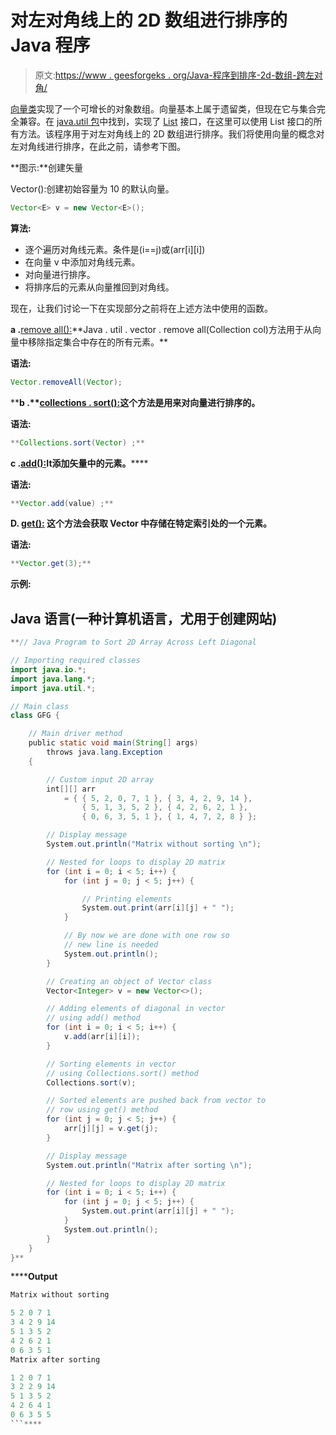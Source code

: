 # 对左对角线上的 2D 数组进行排序的 Java 程序

> 原文:[https://www . geesforgeks . org/Java-程序到排序-2d-数组-跨左对角/](https://www.geeksforgeeks.org/java-program-to-sort-2d-array-across-left-diagonal/)

[向量类](https://www.geeksforgeeks.org/java-util-vector-class-java/)实现了一个可增长的对象数组。向量基本上属于遗留类，但现在它与集合完全兼容。在 [java.util 包](https://www.geeksforgeeks.org/java-util-package-java/)中找到，实现了 [List](https://www.geeksforgeeks.org/list-interface-java-examples/) 接口，在这里可以使用 List 接口的所有方法。该程序用于对左对角线上的 2D 数组进行排序。我们将使用向量的概念对左对角线进行排序，在此之前，请参考下图。

**图示:**创建矢量

Vector():创建初始容量为 10 的默认向量。

```java
Vector<E> v = new Vector<E>();
```

**算法:**

*   逐个遍历对角线元素。条件是(i==j)或(arr[i][i])
*   在向量 v 中添加对角线元素。
*   对向量进行排序。
*   将排序后的元素从向量推回到对角线。

现在，让我们讨论一下在实现部分之前将在上述方法中使用的函数。

**a .**[remove all():](https://www.geeksforgeeks.org/vector-removeall-method-in-java/#:~:text=removeAll(Collection%20col)%20method%20is,present%20in%20the%20collection%20specified.&text=Parameters%3A%20This%20method%20accepts%20a,be%20removed%20from%20the%20vector.)**Java . util . vector . remove all(Collection col)方法用于从向量中移除指定集合中存在的所有元素。**

**语法:**

```java
Vector.removeAll(Vector); 
```

****b .**[collections . sort():](https://www.geeksforgeeks.org/collections-sort-java-examples/)**这个方法是用来对向量进行排序的。****

******语法:******

```java
**Collections.sort(Vector) ;**
```

******c .**[add():](https://www.geeksforgeeks.org/vector-add-method-in-java/)It**添加矢量中的元素。******

********语法:********

```java
**Vector.add(value) ;**
```

******D.** [get():](https://www.geeksforgeeks.org/vector-get-method-in-java/#:~:text=get()%20method%20is%20used,specific%20index%20from%20a%20Vector.&text=Parameters%3A%20This%20method%20accepts%20a,be%20fetched%20from%20the%20Vector.) 这个方法会获取 Vector 中存储在特定索引处的一个元素。****

******语法:******

```java
**Vector.get(3);**
```

******示例:******

## ****Java 语言(一种计算机语言，尤用于创建网站)****

```java
**// Java Program to Sort 2D Array Across Left Diagonal

// Importing required classes
import java.io.*;
import java.lang.*;
import java.util.*;

// Main class
class GFG {

    // Main driver method
    public static void main(String[] args)
        throws java.lang.Exception
    {

        // Custom input 2D array
        int[][] arr
            = { { 5, 2, 0, 7, 1 }, { 3, 4, 2, 9, 14 },
                { 5, 1, 3, 5, 2 }, { 4, 2, 6, 2, 1 },
                { 0, 6, 3, 5, 1 }, { 1, 4, 7, 2, 8 } };

        // Display message
        System.out.println("Matrix without sorting \n");

        // Nested for loops to display 2D matrix
        for (int i = 0; i < 5; i++) {
            for (int j = 0; j < 5; j++) {

                // Printing elements
                System.out.print(arr[i][j] + " ");
            }

            // By now we are done with one row so
            // new line is needed
            System.out.println();
        }

        // Creating an object of Vector class
        Vector<Integer> v = new Vector<>();

        // Adding elements of diagonal in vector
        // using add() method
        for (int i = 0; i < 5; i++) {
            v.add(arr[i][i]);
        }

        // Sorting elements in vector
        // using Collections.sort() method
        Collections.sort(v);

        // Sorted elements are pushed back from vector to
        // row using get() method
        for (int j = 0; j < 5; j++) {
            arr[j][j] = v.get(j);
        }

        // Display message
        System.out.println("Matrix after sorting \n");

        // Nested for loops to display 2D matrix
        for (int i = 0; i < 5; i++) {
            for (int j = 0; j < 5; j++) {
                System.out.print(arr[i][j] + " ");
            }
            System.out.println();
        }
    }
}**
```

******Output**

```java
Matrix without sorting 

5 2 0 7 1 
3 4 2 9 14 
5 1 3 5 2 
4 2 6 2 1 
0 6 3 5 1 
Matrix after sorting 

1 2 0 7 1 
3 2 2 9 14 
5 1 3 5 2 
4 2 6 4 1 
0 6 3 5 5 
```****